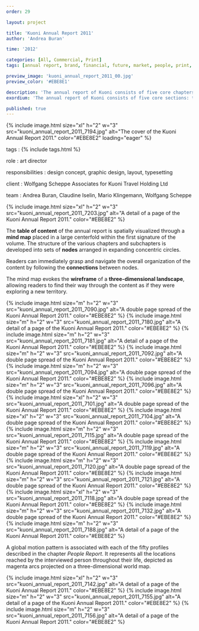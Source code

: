 ```yaml
---
order: 29

layout: project

title: 'Kuoni Annual Report 2011'
author: 'Andrea Buran'

time: '2012'

categories: [All, Commercial, Print]
tags: [annual report, brand, financial, future, market, people, print, tourism]

preview_image: 'kuoni_annual_report_2011_00.jpg'
preview_color: '#EBE8E1'

description: 'The annual report of Kuoni consists of five core chapters: the Market Report, the Financial Report, the People Report, the Brand Report, and the Future Report.'
exordium: 'The annual report of Kuoni consists of five core sections: the *Market Report*, the *Financial Report*, the *People Report*, the *Brand Report*, and the *Future Report*.'

published: true
---
```


<div class="figures">
    {% include image.html
        size="xl"
        h="2" w="3"
        src="kuoni_annual_report_2011_7194.jpg"
        alt="The cover of the Kuoni Annual Report 2011."
        color="#EBE8E2"
        loading="eager"
    %}
</div>

tags
: {% include tags.html %}

role
: art director

responsibilities
: design concept, graphic design, layout, typesetting

client
: Wolfgang Scheppe Associates for Kuoni Travel Holding Ltd

team
: Andrea Buran, Claudine Iselin, Mario Klingemann, Wolfgang Scheppe

<div class="figures">
    {% include image.html
        size="xl"
        h="2" w="3"
        src="kuoni_annual_report_2011_7203.jpg"
        alt="A detail of a page of the Kuoni Annual Report 2011."
        color="#EBE8E2"
    %}
</div>

The **table of content** of the annual report is spatially visualized through a **mind map** placed in a large centerfold within the first signature of the volume. The structure of the various chapters and subchapters is developed into sets of **nodes** arranged in expanding concentric circles.

Readers can immediately grasp and navigate the overall organization of the content by following the **connections** between nodes.

The mind map evokes the **wireframe** of a **three-dimensional landscape**, allowing readers to find their way through the content as if they were exploring a new territory.

<div class="figures">
    {% include image.html
        size="m"
        h="2" w="3"
        src="kuoni_annual_report_2011_7090.jpg"
        alt="A double page spread of the Kuoni Annual Report 2011."
        color="#EBE8E2"
    %}
    {% include image.html
        size="m"
        h="2" w="3"
        src="kuoni_annual_report_2011_7180.jpg"
        alt="A detail of a page of the Kuoni Annual Report 2011."
        color="#EBE8E2"
    %}
    {% include image.html
        size="m"
        h="2" w="3"
        src="kuoni_annual_report_2011_7181.jpg"
        alt="A detail of a page of the Kuoni Annual Report 2011."
        color="#EBE8E2"
    %}
    {% include image.html
        size="m"
        h="2" w="3"
        src="kuoni_annual_report_2011_7092.jpg"
        alt="A double page spread of the Kuoni Annual Report 2011."
        color="#EBE8E2"
    %}
    {% include image.html
        size="m"
        h="2" w="3"
        src="kuoni_annual_report_2011_7094.jpg"
        alt="A double page spread of the Kuoni Annual Report 2011."
        color="#EBE8E2"
    %}
    {% include image.html
        size="m"
        h="2" w="3"
        src="kuoni_annual_report_2011_7096.jpg"
        alt="A double page spread of the Kuoni Annual Report 2011."
        color="#EBE8E2"
    %}
    {% include image.html
        size="xl"
        h="2" w="3"
        src="kuoni_annual_report_2011_7101.jpg"
        alt="A double page spread of the Kuoni Annual Report 2011."
        color="#EBE8E2"
    %}
    {% include image.html
        size="xl"
        h="2" w="3"
        src="kuoni_annual_report_2011_7104.jpg"
        alt="A double page spread of the Kuoni Annual Report 2011."
        color="#EBE8E2"
    %}
    {% include image.html
        size="m"
        h="2" w="3"
        src="kuoni_annual_report_2011_7115.jpg"
        alt="A double page spread of the Kuoni Annual Report 2011."
        color="#EBE8E2"
    %}
    {% include image.html
        size="m"
        h="2" w="3"
        src="kuoni_annual_report_2011_7119.jpg"
        alt="A double page spread of the Kuoni Annual Report 2011."
        color="#EBE8E2"
    %}
    {% include image.html
        size="m"
        h="2" w="3"
        src="kuoni_annual_report_2011_7120.jpg"
        alt="A double page spread of the Kuoni Annual Report 2011."
        color="#EBE8E2"
    %}
    {% include image.html
        size="m"
        h="2" w="3"
        src="kuoni_annual_report_2011_7121.jpg"
        alt="A double page spread of the Kuoni Annual Report 2011."
        color="#EBE8E2"
    %}
    {% include image.html
        size="xl"
        h="2" w="3"
        src="kuoni_annual_report_2011_7118.jpg"
        alt="A double page spread of the Kuoni Annual Report 2011."
        color="#EBE8E2"
    %}
    {% include image.html
        size="m"
        h="2" w="3"
        src="kuoni_annual_report_2011_7132.jpg"
        alt="A double page spread of the Kuoni Annual Report 2011."
        color="#EBE8E2"
    %}
    {% include image.html
        size="m"
        h="2" w="3"
        src="kuoni_annual_report_2011_7188.jpg"
        alt="A detail of a page of the Kuoni Annual Report 2011."
        color="#EBE8E2"
    %}
</div>

A global motion pattern is associated with each of the fifty profiles described in the chapter *People Report*. It represents all the locations reached by the interviewed person throughout their life, depicted as magenta arcs projected on a three-dimensional world map.

<div class="figures">
  {% include image.html
      size="xl"
      h="2" w="3"
      src="kuoni_annual_report_2011_7142.jpg"
      alt="A detail of a page of the Kuoni Annual Report 2011."
      color="#EBE8E2"
  %}
  {% include image.html
      size="m"
      h="2" w="3"
      src="kuoni_annual_report_2011_7155.jpg"
      alt="A detail of a page of the Kuoni Annual Report 2011."
      color="#EBE8E2"
  %}
  {% include image.html
      size="m"
      h="2" w="3"
      src="kuoni_annual_report_2011_7156.jpg"
      alt="A detail of a page of the Kuoni Annual Report 2011."
      color="#EBE8E2"
  %}
</div>
